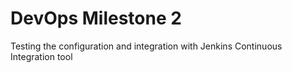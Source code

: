 # DevOps Milestone 2
Testing the configuration and integration with Jenkins Continuous Integration tool
